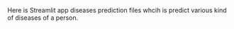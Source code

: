 

Here is Streamlit app diseases prediction files whcih is predict various kind of diseases of a person.
